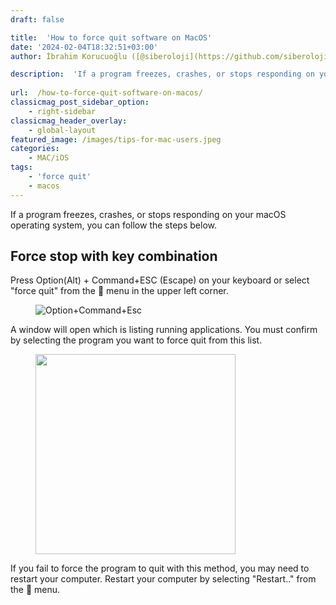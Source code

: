 ```yaml
---
draft: false

title:  'How to force quit software on MacOS'
date: '2024-02-04T18:32:51+03:00'
author: İbrahim Korucuoğlu ([@siberoloji](https://github.com/siberoloji))

description:  'If a program freezes, crashes, or stops responding on your macOS operating system, you can follow the steps below.' 
 
url:  /how-to-force-quit-software-on-macos/
classicmag_post_sidebar_option:
    - right-sidebar
classicmag_header_overlay:
    - global-layout
featured_image: /images/tips-for-mac-users.jpeg
categories:
    - MAC/iOS
tags:
    - 'force quit'
    - macos
---
```

If a program freezes, crashes, or stops responding on your macOS operating system, you can follow the steps below.

## Force stop with key combination

Press Option(Alt) + Command+ESC (Escape) on your keyboard or select "force quit" from the  menu in the upper left corner.
<!-- wp:image {"id":794,"sizeSlug":"full","linkDestination":"none"} -->
<figure class="wp-block-image size-full"><img src="https://www.siberoloji.com/wp-content/uploads/2024/02/op-cmd-esc.png" alt="Option+Command+Esc" class="wp-image-794" /></figure>
<!-- /wp:image -->
A window will open which is listing running applications. You must confirm by selecting the program you want to force quit from this list.
<!-- wp:image {"lightbox":{"enabled":true},"id":795,"width":"320px","sizeSlug":"full","linkDestination":"none"} -->
<figure class="wp-block-image size-full is-resized"><img src="https://www.siberoloji.com/wp-content/uploads/2024/02/Screen-Shot-2024-02-04-at-18.19.22.png" alt="" class="wp-image-795" style="width:320px" /></figure>
<!-- /wp:image -->
If you fail to force the program to quit with this method, you may need to restart your computer. Restart your computer by selecting "Restart.." from the  menu.
